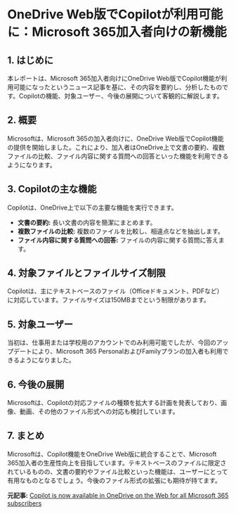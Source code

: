 # OneDrive Web版でCopilotが利用可能に：Microsoft 365加入者向けの新機能

## 1. はじめに

本レポートは、Microsoft 365加入者向けにOneDrive Web版でCopilot機能が利用可能になったというニュース記事を基に、その内容を要約し、分析したものです。Copilotの機能、対象ユーザー、今後の展開について客観的に解説します。

## 2. 概要

Microsoftは、Microsoft 365の加入者向けに、OneDrive Web版でCopilot機能の提供を開始しました。これにより、加入者はOneDrive上で文書の要約、複数ファイルの比較、ファイル内容に関する質問への回答といった機能を利用できるようになります。

## 3. Copilotの主な機能

Copilotは、OneDrive上で以下の主要な機能を実行できます。

* **文書の要約:** 長い文書の内容を簡潔にまとめます。
* **複数ファイルの比較:** 複数のファイルを比較し、相違点などを抽出します。
* **ファイル内容に関する質問への回答:** ファイルの内容に関する質問に答えます。

## 4. 対象ファイルとファイルサイズ制限

Copilotは、主にテキストベースのファイル（Officeドキュメント、PDFなど）に対応しています。ファイルサイズは150MBまでという制限があります。

## 5. 対象ユーザー

当初は、仕事用または学校用のアカウントでのみ利用可能でしたが、今回のアップデートにより、Microsoft 365 PersonalおよびFamilyプランの加入者も利用できるようになりました。

## 6. 今後の展開

Microsoftは、Copilotの対応ファイルの種類を拡大する計画を発表しており、画像、動画、その他のファイル形式への対応も検討しています。

## 7. まとめ

Microsoftは、Copilot機能をOneDrive Web版に統合することで、Microsoft 365加入者の生産性向上を目指しています。テキストベースのファイルに限定されているものの、文書の要約やファイル比較といった機能は、ユーザーにとって有用なものとなるでしょう。今後のファイル形式の拡張にも期待が持てます。



**元記事:** [Copilot is now available in OneDrive on the Web for all Microsoft 365 subscribers](https://windowsreport.com/copilot-is-now-available-in-onedrive-on-the-web-for-all-microsoft-365-subscribers/)